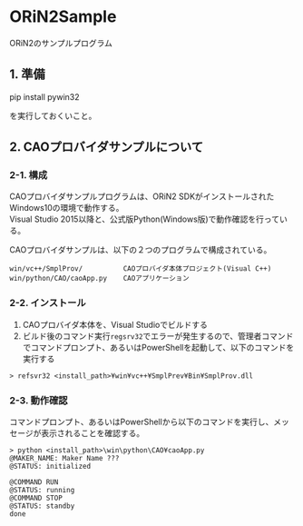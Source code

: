 # ORiN2Sample

ORiN2のサンプルプログラム

## 1. 準備

pip install pywin32

を実行しておくいこと。

## 2. CAOプロバイダサンプルについて

### 2-1. 構成

CAOプロバイダサンプルプログラムは、ORiN2 SDKがインストールされたWindows10の環境で動作する。<br>
Visual Studio 2015以降と、公式版Python(Windows版)で動作確認を行っている。

CAOプロバイダサンプルは、以下の２つのプログラムで構成されている。

```
win/vc++/SmplProv/          CAOプロバイダ本体プロジェクト(Visual C++)
win/python/CAO/caoApp.py    CAOアプリケーション
```

### 2-2. インストール

1. CAOプロバイダ本体を、Visual Studioでビルドする
2. ビルド後のコマンド実行`regsrv32`でエラーが発生するので、管理者コマンドでコマンドプロンプト、あるいはPowerShellを起動して、以下のコマンドを実行する

```
> refsvr32 <install_path>¥win¥vc++¥SmplPrev¥Bin¥SmplProv.dll
```

### 2-3. 動作確認

コマンドプロンプト、あるいはPowerShellから以下のコマンドを実行し、メッセージが表示されることを確認する。

```
> python <install_path>\win\python\CAO¥caoApp.py
@MAKER_NAME: Maker Name ???
@STATUS: initialized

@COMMAND RUN
@STATUS: running
@COMMAND STOP
@STATUS: standby
done
```
